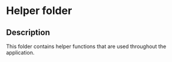 # Helper folder

## Description
This folder contains helper functions that are used throughout the application.